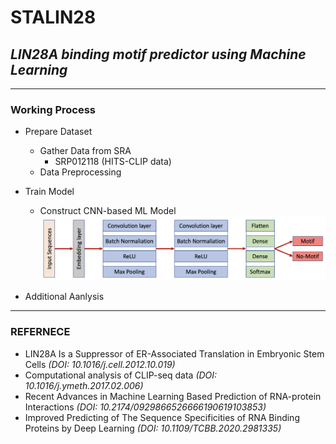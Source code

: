 # STALIN28

## _LIN28A binding motif predictor using Machine Learning_

- - -

### Working Process
- Prepare Dataset
	- Gather Data from SRA
		- SRP012118 (HITS-CLIP data)
	- Data Preprocessing
- Train Model
	- Construct CNN-based ML Model
	![sample_schematic_CNN](./assets/CNN_architecture_sample.png)

- Additional Aanlysis

- - - 

### REFERNECE
- LIN28A Is a Suppressor of ER-Associated Translation in Embryonic Stem Cells _(DOI: 10.1016/j.cell.2012.10.019)_
- Computational analysis of CLIP-seq data _(DOI: 10.1016/j.ymeth.2017.02.006)_
- Recent Advances in Machine Learning Based Prediction of RNA-protein Interactions _(DOI: 10.2174/0929866526666190619103853)_
- Improved Predicting of The Sequence Specificities of RNA Binding Proteins by Deep Learning _(DOI: 10.1109/TCBB.2020.2981335)_

